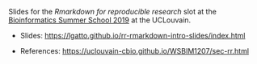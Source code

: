 Slides for the *Rmarkdown for reproducible research* slot at the
[Bioinformatics Summer School
2019](https://uclouvain-cbio.github.io/BSS2019/) at the UCLouvain.

- Slides: https://lgatto.github.io/rr-rmarkdown-intro-slides/index.html

- References: https://uclouvain-cbio.github.io/WSBIM1207/sec-rr.html
